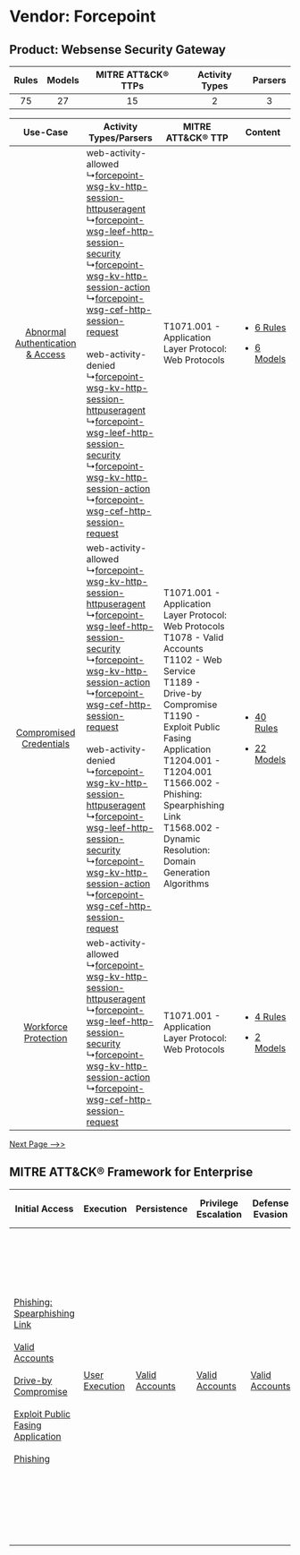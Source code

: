 Vendor: Forcepoint
==================
Product: Websense Security Gateway
----------------------------------
| Rules | Models | MITRE ATT&CK® TTPs | Activity Types | Parsers |
|:-----:|:------:|:------------------:|:--------------:|:-------:|
|  75   |   27   |         15         |       2        |    3    |

|    Use-Case    | Activity Types/Parsers    | MITRE ATT&CK® TTP    | Content    |
|:----:| ---- | ---- | ---- |
| [Abnormal Authentication & Access](../../../UseCases/uc_abnormal_authentication_&_access.md) |  web-activity-allowed<br> ↳[forcepoint-wsg-kv-http-session-httpuseragent](Ps/pC_forcepointwsgkvhttpsessionhttpuseragent.md)<br> ↳[forcepoint-wsg-leef-http-session-security](Ps/pC_forcepointwsgleefhttpsessionsecurity.md)<br> ↳[forcepoint-wsg-kv-http-session-action](Ps/pC_forcepointwsgkvhttpsessionaction.md)<br> ↳[forcepoint-wsg-cef-http-session-request](Ps/pC_forcepointwsgcefhttpsessionrequest.md)<br><br> web-activity-denied<br> ↳[forcepoint-wsg-kv-http-session-httpuseragent](Ps/pC_forcepointwsgkvhttpsessionhttpuseragent.md)<br> ↳[forcepoint-wsg-leef-http-session-security](Ps/pC_forcepointwsgleefhttpsessionsecurity.md)<br> ↳[forcepoint-wsg-kv-http-session-action](Ps/pC_forcepointwsgkvhttpsessionaction.md)<br> ↳[forcepoint-wsg-cef-http-session-request](Ps/pC_forcepointwsgcefhttpsessionrequest.md)<br> | T1071.001 - Application Layer Protocol: Web Protocols<br>    | [<ul><li>6 Rules</li></ul><ul><li>6 Models</li></ul>](RM/r_m_forcepoint_websense_security_gateway_Abnormal_Authentication_&_Access.md) |
|          [Compromised Credentials](../../../UseCases/uc_compromised_credentials.md)          |  web-activity-allowed<br> ↳[forcepoint-wsg-kv-http-session-httpuseragent](Ps/pC_forcepointwsgkvhttpsessionhttpuseragent.md)<br> ↳[forcepoint-wsg-leef-http-session-security](Ps/pC_forcepointwsgleefhttpsessionsecurity.md)<br> ↳[forcepoint-wsg-kv-http-session-action](Ps/pC_forcepointwsgkvhttpsessionaction.md)<br> ↳[forcepoint-wsg-cef-http-session-request](Ps/pC_forcepointwsgcefhttpsessionrequest.md)<br><br> web-activity-denied<br> ↳[forcepoint-wsg-kv-http-session-httpuseragent](Ps/pC_forcepointwsgkvhttpsessionhttpuseragent.md)<br> ↳[forcepoint-wsg-leef-http-session-security](Ps/pC_forcepointwsgleefhttpsessionsecurity.md)<br> ↳[forcepoint-wsg-kv-http-session-action](Ps/pC_forcepointwsgkvhttpsessionaction.md)<br> ↳[forcepoint-wsg-cef-http-session-request](Ps/pC_forcepointwsgcefhttpsessionrequest.md)<br> | T1071.001 - Application Layer Protocol: Web Protocols<br>T1078 - Valid Accounts<br>T1102 - Web Service<br>T1189 - Drive-by Compromise<br>T1190 - Exploit Public Fasing Application<br>T1204.001 - T1204.001<br>T1566.002 - Phishing: Spearphishing Link<br>T1568.002 - Dynamic Resolution: Domain Generation Algorithms<br> | [<ul><li>40 Rules</li></ul><ul><li>22 Models</li></ul>](RM/r_m_forcepoint_websense_security_gateway_Compromised_Credentials.md)        |
|    [Workforce Protection](../../../UseCases/uc_workforce_protection.md)    |  web-activity-allowed<br> ↳[forcepoint-wsg-kv-http-session-httpuseragent](Ps/pC_forcepointwsgkvhttpsessionhttpuseragent.md)<br> ↳[forcepoint-wsg-leef-http-session-security](Ps/pC_forcepointwsgleefhttpsessionsecurity.md)<br> ↳[forcepoint-wsg-kv-http-session-action](Ps/pC_forcepointwsgkvhttpsessionaction.md)<br> ↳[forcepoint-wsg-cef-http-session-request](Ps/pC_forcepointwsgcefhttpsessionrequest.md)<br>    | T1071.001 - Application Layer Protocol: Web Protocols<br>    | [<ul><li>4 Rules</li></ul><ul><li>2 Models</li></ul>](RM/r_m_forcepoint_websense_security_gateway_Workforce_Protection.md)    |
[Next Page -->>](2_ds_forcepoint_websense_security_gateway.md)

MITRE ATT&CK® Framework for Enterprise
--------------------------------------
| Initial Access                                                                                                                                                                                                                                                                                                                                                                      | Execution                                                           | Persistence                                                         | Privilege Escalation                                                | Defense Evasion                                                     | Credential Access | Discovery | Lateral Movement                                                            | Collection | Command and Control                                                                                                                                                                                                                                                                                                                                                                                                                                                                                                                                                        | Exfiltration                                                                                                                                                                                                                                                                             | Impact                                                                  |
| ----------------------------------------------------------------------------------------------------------------------------------------------------------------------------------------------------------------------------------------------------------------------------------------------------------------------------------------------------------------------------------- | ------------------------------------------------------------------- | ------------------------------------------------------------------- | ------------------------------------------------------------------- | ------------------------------------------------------------------- | ----------------- | --------- | --------------------------------------------------------------------------- | ---------- | -------------------------------------------------------------------------------------------------------------------------------------------------------------------------------------------------------------------------------------------------------------------------------------------------------------------------------------------------------------------------------------------------------------------------------------------------------------------------------------------------------------------------------------------------------------------------- | ---------------------------------------------------------------------------------------------------------------------------------------------------------------------------------------------------------------------------------------------------------------------------------------- | ----------------------------------------------------------------------- |
| [Phishing: Spearphishing Link](https://attack.mitre.org/techniques/T1566/002)<br><br>[Valid Accounts](https://attack.mitre.org/techniques/T1078)<br><br>[Drive-by Compromise](https://attack.mitre.org/techniques/T1189)<br><br>[Exploit Public Fasing Application](https://attack.mitre.org/techniques/T1190)<br><br>[Phishing](https://attack.mitre.org/techniques/T1566)<br><br> | [User Execution](https://attack.mitre.org/techniques/T1204)<br><br> | [Valid Accounts](https://attack.mitre.org/techniques/T1078)<br><br> | [Valid Accounts](https://attack.mitre.org/techniques/T1078)<br><br> | [Valid Accounts](https://attack.mitre.org/techniques/T1078)<br><br> |                   |           | [Internal Spearphishing](https://attack.mitre.org/techniques/T1534)<br><br> |            | [Web Service](https://attack.mitre.org/techniques/T1102)<br><br>[Application Layer Protocol: Web Protocols](https://attack.mitre.org/techniques/T1071/001)<br><br>[Dynamic Resolution](https://attack.mitre.org/techniques/T1568)<br><br>[Dynamic Resolution: Domain Generation Algorithms](https://attack.mitre.org/techniques/T1568/002)<br><br>[Proxy: Multi-hop Proxy](https://attack.mitre.org/techniques/T1090/003)<br><br>[Application Layer Protocol](https://attack.mitre.org/techniques/T1071)<br><br>[Proxy](https://attack.mitre.org/techniques/T1090)<br><br> | [Exfiltration Over C2 Channel](https://attack.mitre.org/techniques/T1041)<br><br>[Exfiltration Over Web Service: Exfiltration to Cloud Storage](https://attack.mitre.org/techniques/T1567/002)<br><br>[Exfiltration Over Web Service](https://attack.mitre.org/techniques/T1567)<br><br> | [Resource Hijacking](https://attack.mitre.org/techniques/T1496)<br><br> |